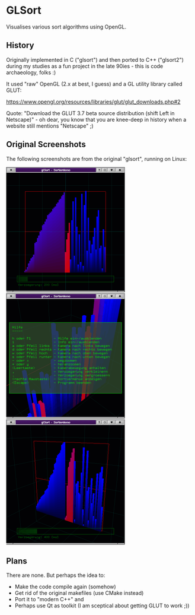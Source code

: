 # GLSort
Visualises various sort algorithms using OpenGL. 

## History
Originally implemented in C ("glsort") and then ported to C++ ("glsort2") during my studies as a fun project in the late 90ies - this is code archaeology, folks :)

It used "raw" OpenGL (2.x at best, I guess) and a GL utility library called GLUT:

https://www.opengl.org/resources/libraries/glut/glut_downloads.php#2

Quote: "Download the GLUT 3.7 beta source distribution (shift Left in Netscape)" - oh dear, you know that you are knee-deep in history when a website still mentions "Netscape" ;)

## Original Screenshots
The following screenshots are from the original "glsort", running on Linux:

![Bubble sort](./img/bubble-sort.png "Bubble Sort")
![Online help](./img/help.png "Onlne Help")
![Merge sort](./img/merge-sort.png "Merge Sort")

## Plans
There are none. But perhaps the idea to:
- Make the code compile again (somehow)
- Get rid of the original makefiles (use CMake instead)
- Port it to "modern C++" and 
- Perhaps use Qt as toolkit (I am sceptical about getting GLUT to work ;))
